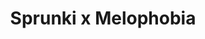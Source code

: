 ---
slug: sprunki-x-melophobia-2450
title: Sprunki x Melophobia
description: "Sprunki x Melophobia is an exciting online game. Play for free directly in your browser!"
icon: /images/popular_mods/Sprunki x Melophobia.png
url: https://wowtbc.net/sprunkin/melophobia/index.html
previewImage: /images/popular_mods/Sprunki x Melophobia.png
type: popular mods

# SEO配置
seo:
  title: "Sprunki x Melophobia - Play Free Online Game | Fun Browser Games"
  description: "Sprunki x Melophobia - Play this fun online game for free in your browser. No download required!"
  ogImage: "/images/popular_mods/Sprunki x Melophobia.png"
  keywords: "sprunki-x-melophobia-2450, online game, browser game, free game, popular mods game, play online"

videoUrls:
  - https://www.youtube.com/embed/example1
  - https://www.youtube.com/embed/example2

whyPlay:
  title: "Why Play Sprunki x Melophobia?"
  items:
    - "Immersive Gameplay: Sprunki x Melophobia offers an engaging and immersive gaming experience that will keep you entertained for hours"
    - "Challenging Levels: Test your skills with increasingly difficult challenges and obstacles"
    - "Beautiful Graphics: Enjoy stunning visuals and smooth animations that bring the game world to life"
    - "Regular Updates: New content and features are added regularly to keep the game fresh and exciting"
    - "Free to Play: Experience all the fun without spending a penny"
    - "Community Features: Connect with other players, share strategies, and compete for high scores"
    - "Cross-Platform: Play on any device with a web browser, no downloads required"

features:
  title: "Key Features of Sprunki x Melophobia"
  image: "/images/popular_mods/Sprunki x Melophobia.png"
  items:
    - "Intuitive Controls: Easy to learn controls make Sprunki x Melophobia accessible for players of all skill levels"
    - "Multiple Game Modes: Enjoy various gameplay options that provide different challenges and experiences"
    - "Character Customization: Personalize your gaming experience with unique characters and items"
    - "Achievement System: Complete special tasks to earn rewards and recognition"
    - "Leaderboards: Compete with players worldwide and see who can achieve the highest scores"

characteristics:
  title: "Game Characteristics"
  image: "/images/popular_mods/Sprunki x Melophobia.png"
  items:
    - "Genre: Popular mods game with elements of strategy and skill"
    - "Difficulty: Suitable for both casual gamers and those seeking a challenge"
    - "Play Time: Quick sessions or extended gameplay, depending on your preference"
    - "Art Style: Vibrant and engaging visuals that enhance the gaming experience"
    - "Sound Design: Immersive audio that complements the gameplay perfectly"

info: "Sprunki x Melophobia is an exciting online game that offers players a unique and engaging gaming experience. With its intuitive controls, stunning visuals, and challenging gameplay, Sprunki x Melophobia provides hours of entertainment for players of all ages and skill levels. Whether you're looking for a quick gaming session during a break or an extended play session, Sprunki x Melophobia delivers an immersive experience that will keep you coming back for more. The game features multiple levels of increasing difficulty, ensuring that players are constantly challenged as they progress. With regular updates adding new content and features, Sprunki x Melophobia remains fresh and exciting, providing endless entertainment options for its growing community of players."

howToPlayIntro: "Welcome to Sprunki x Melophobia! This guide will walk you through the basics and help you master the game. Whether you're a beginner or looking to improve your skills, these tips and instructions will enhance your gaming experience."

howToPlaySteps:
  - title: "Getting Started"
    description: "Begin your Sprunki x Melophobia adventure by familiarizing yourself with the controls. Use your keyboard or mouse to navigate through the game interface. The tutorial will guide you through the basic mechanics and help you understand the objectives."
  - title: "Understanding the Objectives"
    description: "In Sprunki x Melophobia, your main goal is to progress through levels by completing specific objectives. Each level presents unique challenges that require different strategies and approaches."
  - title: "Mastering the Controls"
    description: "Practice using the controls to improve your precision and reaction time. Sprunki x Melophobia requires quick reflexes and strategic thinking to overcome obstacles and defeat opponents."
  - title: "Utilizing Power-ups"
    description: "Collect power-ups throughout the game to enhance your abilities and overcome difficult challenges. Each power-up offers unique advantages that can be crucial for success."
  - title: "Developing Strategies"
    description: "As you progress in Sprunki x Melophobia, develop effective strategies for different scenarios. Analyze patterns, anticipate challenges, and adapt your approach to maximize your performance."

faq:
  title: "Frequently Asked Questions about Sprunki x Melophobia"
  items:
    - question: "Is Sprunki x Melophobia free to play?"
      answer: "Yes, Sprunki x Melophobia is completely free to play directly in your web browser. No downloads or purchases are required to enjoy the full game experience."
    - question: "Can I play Sprunki x Melophobia on mobile devices?"
      answer: "Yes, Sprunki x Melophobia is optimized for both desktop and mobile play. You can enjoy the game on any device with a web browser and internet connection."
    - question: "Are there any in-game purchases?"
      answer: "While Sprunki x Melophobia is free to play, there may be optional in-game purchases available for cosmetic items or additional features that don't affect core gameplay."
    - question: "How often is Sprunki x Melophobia updated?"
      answer: "The developers regularly update Sprunki x Melophobia with new content, features, and improvements based on player feedback and game performance."
    - question: "Can I play Sprunki x Melophobia offline?"
      answer: "Currently, Sprunki x Melophobia requires an internet connection to play as it's a browser-based online game."
    - question: "Is Sprunki x Melophobia suitable for children?"
      answer: "Yes, Sprunki x Melophobia is designed to be family-friendly and suitable for players of all ages."
    - question: "How do I report bugs or issues?"
      answer: "If you encounter any problems while playing Sprunki x Melophobia, you can report them through the game's support page or contact the developers directly through their website."
    - question: "Still Have Questions?"
      answer: "If you have additional questions about Sprunki x Melophobia that aren't covered in this FAQ, please visit our support center or contact our customer service team for assistance."
---